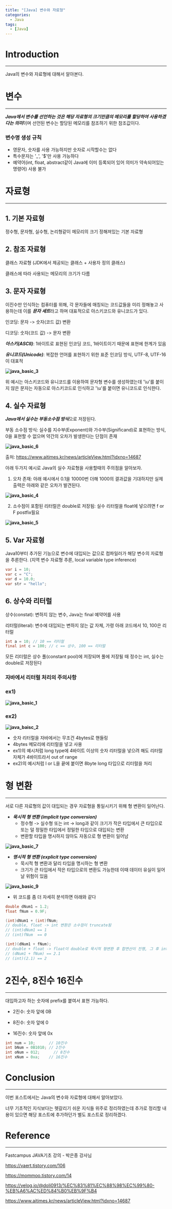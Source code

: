 ```yaml
---
title: "[Java] 변수와 자료형"
categories:
  - Java
tags:
  - [Java]
---
```




# Introduction

---

Java의 변수와 자료형에 대해서 알아본다.



# 변수

---

***Java에서 변수를 선언하는 것은 해당 자료형의 크기만큼의 메모리를 할당하여 사용하겠다는 의미***이며 선언된 변수는 할당된 메모리를 참조하기 위한 참조값이다.

### 변수명 생성 규칙

- 영문자, 숫자를 사용 가능하지만 숫자로 시작할수는 없다
- 특수문자는 '_', '$'만 사용 가능하다
- 예약어(int, float, abstract같이 Java에 이미 등록되어 있어 의미가 약속되어있는 명령어) 사용 불가



# 자료형

---

## 1. 기본 자료형

정수형, 문자형, 실수형, 논리형같이 메모리의 크기 정해져있는 기본 자료형



## 2. 참조 자료형

클래스 자료형 (JDK에서 제공되는 클래스 + 사용자 정의 클래스)

클래스에 따라 사용되는 메모리의 크기가 다름



## 3. 문자 자료형

이진수만 인식하는 컴퓨터를 위해, 각 문자들에 매칭되는 코드값들을 미리 정해놓고 사용하는데 이를 ***문자 세트***라고 하며 대표적으로 아스키코드와 유니코드가 있다.

인코딩: 문자 -> 숫자(코드 값) 변환

디코딩: 숫자(코드 값) -> 문자 변환 

***아스키(ASCII)***: 1바이트로 표현된 인코딩 코드, 1바이트이기 때문에 표현에 한계가 있음

***유니코드(Unicode)***: 복잡한 언어를 표현하기 위한 표준 인코딩 방식, UTF-8, UTF-16이 대표적

**![java_basic_3](../../assets/images/23-03-15-Java-Basic(2)/java_basic_3.png)**

위 예시는 아스키코드와 유니코드를 이용하여 문자형 변수를 생성하였는데 '\u'를 붙이지 않은 문자는 자동으로 아스키코드로 인식하고 '\u'를 붙이면 유니코드로 인식한다.



## 4. 실수 자료형

***Java에서 실수는 부동소수점 방식***으로 저장된다.

부동 소수점 방식: 실수를 지수부(Exponent)와 가수부(Significand)로 표현하는 방식, 0을 표현할 수 없으며 약간의 오차가 발생한다는 단점이 존재

**![java_basic_6](../../assets/images/23-03-15-Java-Basic(2)/java_basic_6.png)**

출처: https://www.aitimes.kr/news/articleView.html?idxno=14687

아래 두가지 예시로 Java의 실수 자료형을 사용할때의 주의점을 알아보자.

1. 오차 존재: 아래 예시에서 0.1을 10000번 더해 1000의 결과값을 기대하지만 실제 출력은 아래와 같은 오차가 발견된다.

**![java_basic_4](../../assets/images/23-03-15-Java-Basic(2)/java_basic_4.png)**

2. 소수점이 포함된 리터럴은 double로 저장됨: 실수 리터럴을 float에 넣으려면 f or F postfix필요

**![java_basic_5](../../assets/images/23-03-15-Java-Basic(2)/java_basic_5.png)**



## 5. Var 자료형

Java10부터 추가된 기능으로 변수에 대입되는 값으로 컴파일러가 해당 변수의 자료형을 추론한다. (지역 변수 자료형 추론, local variable type inference)

```java
var i = 10;
var c = "C";
var d = 10.0;
var str = "hello";
```



## 6. 상수와 리터럴

상수(constat): 변하지 않는 변수, Java는 final 예약어를 사용

리터럴(literal): 변수에 대입되는 변하지 않는 값 자체, 가령 아래 코드에서 10, 100은 리터럴

```java
int a = 10; // 10 == 리터럴
final int c = 100; // c == 상수, 100 == 리터럴
```

모든 리터럴은 상수 풀(constant pool)에 저장되며 풀에 저장될 때 정수는 int, 실수는 double로 저장된다



### 자바에서 리터럴 처리의 주의사항

### **ex1)**

**![java_basic_1](../../assets/images/23-03-15-Java-Basic(2)/java_basic_1.png)**

### **ex2)**

**![java_baisc_2](../../assets/images/23-03-15-Java-Basic(2)/java_baisc_2.png)**

- 숫자 리터럴을 자바에서는 무조건 4bytes로 핸들링
- 4bytes 메모리에 리터럴을 넣고 사용
- ex1)의 예시처럼 long type에 4바이트 이상의 숫자 리터럴을 넣으려 해도 리터럴 자체가 4바이트라서 out of range
- ex2)의 예시처럼 l or L을 끝에 붙이면 8byte long 타입으로 리터럴을 처리



# 형 변환

---

서로 다른 자료형의 값이 대입되는 경우 자료형을 통일시키기 위해 형 변환이 일어난다.

- ***묵시적 형 변환 (implicit type conversion)***
  - 정수형 -> 실수형 또는 int -> long과 같이 크기가 작은 타입에서 큰 타입으로 또는 덜 정밀한 타입에서 정밀한 타입으로 대입되는 변환
  - 변환할 타입을 명시하지 않아도 자동으로 형 변환이 일어남

**![java_basic_7](../../assets/images/23-03-15-Java-Basic(2)/java_basic_7.png)**

- ***명시적 형 변환 (explicit type conversion)***
  - 묵시적 형 변환과 달리 타입을 명시하는 형 변환
  - 크기가 큰 타입에서 작은 타입으로의 변환도 가능한데 이때 데이터 유실이 일어날 위험이 있음

**![java_basic_9](../../assets/images/23-03-15-Java-Basic(2)/java_basic_9.png)**

- 위 코드를 좀 더 자세히 분석하면 아래와 같다

```java
double dNum1 = 1.2;
float fNum = 0.9F;

(int)dNum1 + (int)fNum;
// double, float -> int 변환은 소수점이 truncate됨
// (int)dNum1 == 1
// (int)fNum  == 0

(int)(dNum1 + fNum);
// double + float -> float이 double로 묵시적 형변환 후 합연산이 진행, 그 후 int형으로 명시적 형 변환되어 소수점이 truncate됨
// (dNum1 + fNum) == 2.1
// (int)(2.1) == 2
```



# 2진수, 8진수 16진수

---

대입하고자 하는 숫자에 prefix를 붙여서 표현 가능하다.

- 2진수: 숫자 앞에 0B 

- 8진수: 숫자 앞에 0

- 16진수: 숫자 앞에 0x 

```java
int num = 10;      // 10진수
int bNum = 0B1010; // 2진수
int oNum = 012;		 // 8진수
int xNum = 0xa;    // 16진수
```



#  Conclusion

---

이번 포스트에서는 Java의 변수와 자료형에 대해서 알아보았다.

 너무 기초적인 지식보다는 헷갈리기 쉬운 지식들 위주로 정리하였는데 추가로 정리할 내용이 있으면 해당 포스트에 추가하던가 별도 포스트로 정리하겠다.



# Reference

---

Fastcampus JAVA기초 강의 - 박은종 강사님

https://vaert.tistory.com/106

https://mommoo.tistory.com/14

https://velog.io/@doli0913/%EC%83%81%EC%88%98%EC%99%80-%EB%A6%AC%ED%84%B0%EB%9F%B4

https://www.aitimes.kr/news/articleView.html?idxno=14687
